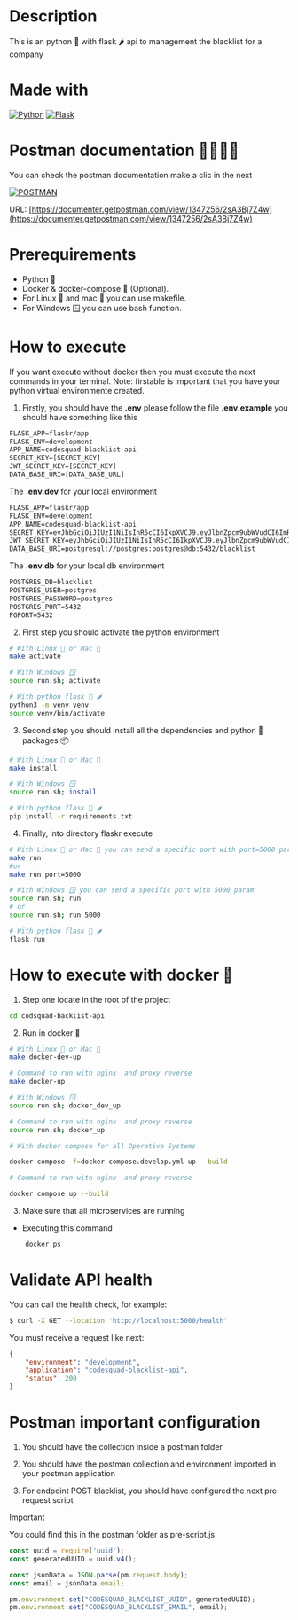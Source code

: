 # Description
This is an python 🐍 with flask 🌶️ api to management the blacklist for a company

# Made with
[![Python](https://img.shields.io/badge/python-2b5b84?style=for-the-badge&logo=python&logoColor=white&labelColor=000000)]()
[![Flask](https://img.shields.io/badge/flask-000000?style=for-the-badge&logo=flask&logoColor=white&labelColor=000000)]()


# Postman documentation 🧑🏻‍🚀🚀

You can check the postman documentation make a clic in the next

[![POSTMAN](https://img.shields.io/badge/postman-ff6c37?style=for-the-badge&logo=postman&logoColor=white&labelColor=000000)](https://documenter.getpostman.com/view/1347256/2sA3Bj7Z4w)

URL: [https://documenter.getpostman.com/view/1347256/2sA3Bj7Z4w](https://documenter.getpostman.com/view/1347256/2sA3Bj7Z4w)

# Prerequirements

* Python 🐍
* Docker & docker-compose 🐳 (Optional).
* For Linux 🐧 and mac 🍎 you can use makefile.
* For Windows 🪟 you can use bash function.

# How to execute

If you want execute without docker then you must execute the next commands in your terminal.
Note: firstable is important that you have your python virtual environmente created.

1. Firstly, you should have the **.env** please follow the file **.env.example** you should have something like this

```txt
FLASK_APP=flaskr/app
FLASK_ENV=development
APP_NAME=codesquad-blacklist-api
SECRET_KEY=[SECRET_KEY]
JWT_SECRET_KEY=[SECRET_KEY]
DATA_BASE_URI=[DATA_BASE_URL]
```
The **.env.dev** for your local environment

```txt
FLASK_APP=flaskr/app
FLASK_ENV=development
APP_NAME=codesquad-blacklist-api
SECRET_KEY=eyJhbGciOiJIUzI1NiIsInR5cCI6IkpXVCJ9.eyJlbnZpcm9ubWVudCI6ImRldmVsb3BtZW50IiwiYXBwbGljYXRpb24iOiJjb2Rlc3F1YWQtYmxhY2tsaXN0LWFwaSJ9.yJu4GXzVheB7U4VNFAEc2iElgUYf3UtQErhHDDK2vgo
JWT_SECRET_KEY=eyJhbGciOiJIUzI1NiIsInR5cCI6IkpXVCJ9.eyJlbnZpcm9ubWVudCI6ImRldmVsb3BtZW50IiwiYXBwbGljYXRpb24iOiJjb2Rlc3F1YWQtYmxhY2tsaXN0LWFwaSJ9.yJu4GXzVheB7U4VNFAEc2iElgUYf3UtQErhHDDK2vgo
DATA_BASE_URI=postgresql://postgres:postgres@db:5432/blacklist
```

The **.env.db** for your local db environment

```txt
POSTGRES_DB=blacklist
POSTGRES_USER=postgres
POSTGRES_PASSWORD=postgres
POSTGRES_PORT=5432
PGPORT=5432
```

2. First step you should activate the python environment

```sh
# With Linux 🐧 or Mac 🍎
make activate

# With Windows 🪟
source run.sh; activate

# With python flask 🐍 🌶️
python3 -m venv venv
source venv/bin/activate
```

3. Second step you should install all the dependencies and python 🐍 packages 📦

```sh
# With Linux 🐧 or Mac 🍎
make install

# With Windows 🪟
source run.sh; install

# With python flask 🐍 🌶️
pip install -r requirements.txt
```

4. Finally, into directory flaskr execute

```bash
# With Linux 🐧 or Mac 🍎 you can send a specific port with port=5000 param
make run
#or
make run port=5000

# With Windows 🪟 you can send a specific port with 5000 param
source run.sh; run
# or
source run.sh; run 5000

# With python flask 🐍 🌶️
flask run
```

# How to execute with docker 🐳

1. Step one locate in the root of the project

```bash
cd codsquad-backlist-api
```

2. Run in docker 🐳

```bash
# With Linux 🐧 or Mac 🍎
make docker-dev-up

# Command to run with nginx  and proxy reverse 
make docker-up

# With Windows 🪟
source run.sh; docker_dev_up

# Command to run with nginx  and proxy reverse 
source run.sh; docker_up

# With docker compose for all Operative Systems

docker compose -f=docker-compose.develop.yml up --build

# Command to run with nginx  and proxy reverse

docker compose up --build
```

3. Make sure that all microservices are running

* Executing this command

```bash
    docker ps
```

# Validate API health

You can call the health check, for example:

```sh
$ curl -X GET --location 'http://localhost:5000/health'
```

You must receive a request like next:
```json
{
    "environment": "development",
    "application": "codesquad-blacklist-api",
    "status": 200
}
```

# Postman important configuration

1. You should have the collection inside a postman folder

2. You should have the postman collection and environment imported in your postman application

3. For endpoint POST blacklist, you should have configured the next pre request script

> [!IMPORTANT]  
> You could find this in the postman folder as pre-script.js

```js
const uuid = require('uuid');
const generatedUUID = uuid.v4();

const jsonData = JSON.parse(pm.request.body);
const email = jsonData.email;

pm.environment.set("CODESQUAD_BLACKLIST_UUID", generatedUUID);
pm.environment.set("CODESQUAD_BLACKLIST_EMAIL", email);
```